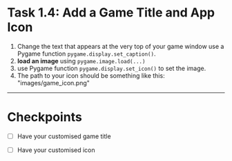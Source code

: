 # Task 1.4: Add a Game Title and App Icon

1. Change the text that appears at the very top of your game window use a Pygame function `pygame.display.set_caption()`.
2. **load an image** using `pygame.image.load(...)`
3. use Pygame function `pygame.display.set_icon()` to set the image.
4. The path to your icon should be something like this: "images/game_icon.png"
---
# Checkpoints

- [ ] Have your customised game title

- [ ] Have your customised icon